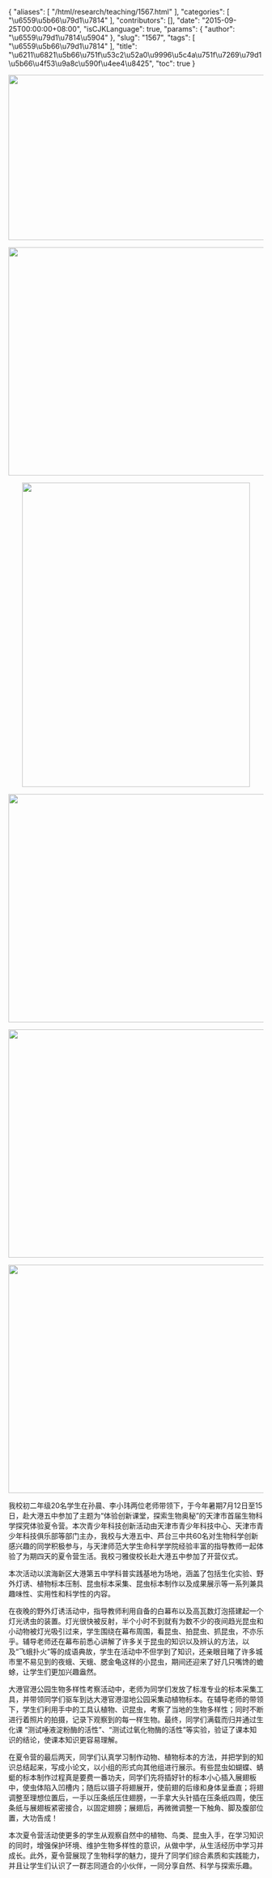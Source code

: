 {
    "aliases": [
        "/html/research/teaching/1567.html"
    ],
    "categories": [
        "\u6559\u5b66\u79d1\u7814"
    ],
    "contributors": [],
    "date": "2015-09-25T00:00:00+08:00",
    "isCJKLanguage": true,
    "params": {
        "author": "\u6559\u79d1\u7814\u5904"
    },
    "slug": "1567",
    "tags": [
        "\u6559\u5b66\u79d1\u7814"
    ],
    "title": "\u6211\u6821\u5b66\u751f\u53c2\u52a0\u9996\u5c4a\u751f\u7269\u79d1\u5b66\u4f53\u9a8c\u590f\u4ee4\u8425",
    "toc": true
}


<img
    src="https://cdn.tfls.online/mirror/full/98aef198f7ab6236736e6111b1c481b991aac155.jpg"
    style="display:block;margin-left:auto;margin-right:auto;"
    decoding="async"
    fetchpriority="auto"
    loading="lazy"
    height="326"
    width="600"
/>





<img
    src="https://cdn.tfls.online/mirror/full/2f7ed7748008227e844768e32dec3737631d3e1e.jpg"
    style="display:block;margin-left:auto;margin-right:auto;"
    decoding="async"
    fetchpriority="auto"
    loading="lazy"
    height="450"
    width="600"
/>





<img
    src="https://cdn.tfls.online/mirror/full/45760fb6dabdb1d6da295dd9b7b2595f8acfb58c.jpg"
    style="display:block;margin-left:auto;margin-right:auto;"
    decoding="async"
    fetchpriority="auto"
    loading="lazy"
    height="600"
    width="450"
/>





<img
    src="https://cdn.tfls.online/mirror/full/f04c19ccf3272b5da067b2cbd06556a53c5d7520.jpg"
    style="display:block;margin-left:auto;margin-right:auto;"
    decoding="async"
    fetchpriority="auto"
    loading="lazy"
    height="450"
    width="600"
/>





<img
    src="https://cdn.tfls.online/mirror/full/e228dcf557c66736e078a669062264a85a690d80.jpg"
    style="display:block;margin-left:auto;margin-right:auto;"
    decoding="async"
    fetchpriority="auto"
    loading="lazy"
    height="450"
    width="600"
/>





<img
    src="https://cdn.tfls.online/mirror/full/f3ee74bac7f18588c55a12d802c6a6866d1466e3.jpg"
    style="display:block;margin-left:auto;margin-right:auto;"
    decoding="async"
    fetchpriority="auto"
    loading="lazy"
    height="450"
    width="600"
/>




  





我校初二年级20名学生在孙晨、李小玮两位老师带领下，于今年暑期7月12日至15日，赴大港五中参加了主题为“体验创新课堂，探索生物奥秘”的天津市首届生物科学探究体验夏令营。本次青少年科技创新活动由天津市青少年科技中心、天津市青少年科技俱乐部等部门主办，我校与大港五中、芦台三中共60名对生物科学创新感兴趣的同学积极参与，与天津师范大学生命科学学院经验丰富的指导教师一起体验了为期四天的夏令营生活。我校刁雅俊校长赴大港五中参加了开营仪式。




本次活动以滨海新区大港第五中学科普实践基地为场地，涵盖了包括生化实验、野外灯诱、植物标本压制、昆虫标本采集、昆虫标本制作以及成果展示等一系列兼具趣味性、实用性和科学性的内容。




在夜晚的野外灯诱活动中，指导教师利用自备的白幕布以及高瓦数灯泡搭建起一个灯光诱虫的装置。灯光很快被反射，半个小时不到就有为数不少的夜间趋光昆虫和小动物被灯光吸引过来，学生围绕在幕布周围，看昆虫、拍昆虫、抓昆虫，不亦乐乎。辅导老师还在幕布前悉心讲解了许多关于昆虫的知识以及辨认的方法，以及“飞蛾扑火”等的成语典故，学生在活动中不但学到了知识，还亲眼目睹了许多城市里不易见到的夜蛾、天蛾、腮金龟这样的小昆虫，期间还迎来了好几只嘴馋的蟾蜍，让学生们更加兴趣盎然。




大港官港公园生物多样性考察活动中，老师为同学们发放了标准专业的标本采集工具，并带领同学们驱车到达大港官港湿地公园采集动植物标本。在辅导老师的带领下，学生们利用手中的工具认植物、识昆虫，考察了当地的生物多样性；同时不断进行着照片的拍摄，记录下观察到的每一样生物。最终，同学们满载而归并通过生化课
“测试唾液淀粉酶的活性”、“测试过氧化物酶的活性”等实验，验证了课本知识的结论，使课本知识更容易理解。




在夏令营的最后两天，同学们认真学习制作动物、植物标本的方法，并把学到的知识总结起来，写成小论文，以小组的形式向其他组进行展示。有些昆虫如蝴蝶、蜻蜓的标本制作过程真是要费一番功夫，同学们先将插好针的标本小心插入展翅板中，使虫体陷入凹槽内；随后以镊子将翅展开，使前翅的后缘和身体呈垂直；将翅调整至理想位置后，一手以压条纸压住翅膀，一手拿大头针插在压条纸四周，使压条纸与展翅板紧密接合，以固定翅膀；展翅后，再微微调整一下触角、脚及腹部位置，大功告成！




本次夏令营活动使更多的学生从观察自然中的植物、鸟类、昆虫入手，在学习知识的同时，增强保护环境、维护生物多样性的意识，从做中学，从生活经历中学习并成长。此外，夏令营展现了生物科学的魅力，提升了同学们综合素质和实践能力，并且让学生们认识了一群志同道合的小伙伴，一同分享自然、科学与探索乐趣。 




  




